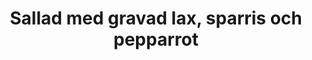 ---
layout: recipe
title: "Sallad med gravad lax, sparris och pepparrot"
description: "Den här salladen hittade min man på, men han brukar ha rökt lax. Jag föredrar gravad lax! Så när jag gör den här salladen blir det gravad."
image: /assets/images/sallad-med-gravad-lax-sparris-och-pepparrot.jpeg

# Recipe-specific data
category: Sallad
servings: "2 portioner"

ingredients:
- name: salladsmix
  quantity: 150 g
- name: avokado
  quantity: 2
- name: sparris, träiga ändar avbrutna
  quantity: 1 knippa
- name: körsbärstomater, halverade
  quantity: 200 g
- name: gravad lax
  quantity: 200 - 250 g
- name: gräddfil
  quantity: 2 dl
- name: riven pepparrot
  quantity: 1 msk
        
instructions:
- Blanda ut pepparroten i gräddfilen. Smaka av så den blir lagom stark.
- Koka sparrisen i saltat vatten 2-3 minuter. Doppa den i iskallt vatten och låt rinna av på hushållspapper. Dela den sedan i munsbitar.
- Skala, halvera och tärna avokadon.
- Blanda sallad, avokado och körsbärstomater i en stor skål med ca hälften av såsen.
- Lägg upp salladen på två tallrikar. Toppa med lax och sparris. Droppa över resterande sås.

---
